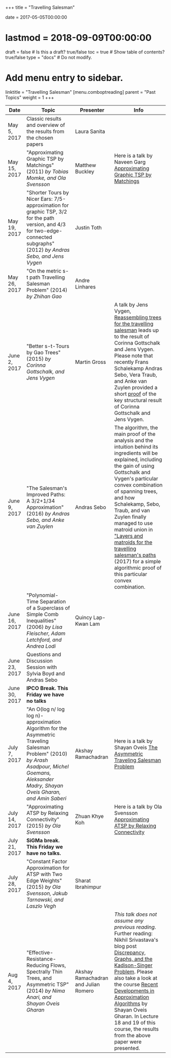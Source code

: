 +++
title = "Travelling Salesman"

date = 2017-05-05T00:00:00
# lastmod = 2018-09-09T00:00:00

draft = false  # Is this a draft? true/false
toc = true  # Show table of contents? true/false
type = "docs"  # Do not modify.

# Add menu entry to sidebar.
linktitle = "Travelling Salesman"
[menu.comboptreading]
  parent = "Past Topics"
  weight = 1
+++

| Date          | Topic                                                                                                                                                                                             | Presenter                            | Info                                                                                                                                                                                                                                                                                                                                                                                                                                                                                                                             |
|---------------|---------------------------------------------------------------------------------------------------------------------------------------------------------------------------------------------------|--------------------------------------|----------------------------------------------------------------------------------------------------------------------------------------------------------------------------------------------------------------------------------------------------------------------------------------------------------------------------------------------------------------------------------------------------------------------------------------------------------------------------------------------------------------------------------|
| May 5, 2017   | Classic results and overview of the results from the chosen papers                                                                                                                                | Laura Sanita                         |                                                                                                                                                                                                                                                                                                                                                                                                                                                                                                                                  |
| May 15, 2017  | "Approximating Graphic TSP by Matchings" (2011) _by Tobias Momke, and Ola Svensson_                                                                                                               | Matthew Buckley                      | Here is a talk by Naveen Garg [Approximating Graphic TSP by Matchings](https://www.youtube.com/watch?v=LPKHnPeF7aI)                                                                                                                                                                                                                                                                                                                                                                                                              |
| May 19, 2017  | "Shorter Tours by Nicer Ears: 7/5-approximation for graphic TSP, 3/2 for the path version, and 4/3 for two-edge-connected subgraphs" (2012) _by Andras Sebo, and Jens Vygen_                      | Justin Toth                          |                                                                                                                                                                                                                                                                                                                                                                                                                                                                                                                                  |
| May 26, 2017  | "On the metric s-t path Travelling Salesman Problem" (2014) _by Zhihan Gao_                                                                                                                       | Andre Linhares                       |                                                                                                                                                                                                                                                                                                                                                                                                                                                                                                                                  |
| June 2, 2017  | "Better s-t-Tours by Gao Trees" (2015) _by Corinna Gottschalk, and Jens Vygen_                                                                                                                    | Martin Gross                         | A talk by Jens Vygen, [Reassembling trees for the travelling salesman](https://www.youtube.com/watch?v=kHAd1reeLlA) leads up to the result of Corinna Gottschalk and Jens Vygen. Please note that recently Frans Schalekamp Andras Sebo, Vera Traub, and Anke van Zuylen provided a short [proof](https://arxiv.org/abs/1703.07170) of the key structural result of Corinna Gottschalk and Jens Vygen.                                                                                                                           |
| June 9, 2017  | "The Salesman's Improved Paths: A 3/2+1/34 Approximation" (2016) _by Andras Sebo, and Anke van Zuylen_                                                                                            | Andras Sebo                          | The algorithm, the main proof of the analysis and the intuition behind its ingredients will be explained, including the gain of using Gottschalk and Vygen's particular convex combination of spanning trees, and how Schalekamp, Sebo, Traub, and van Zuylen finally managed to use matroid union in ["Layers and matroids for the travelling salesman's paths](https://arxiv.org/abs/1703.07170) (2017) for a simple algorithmic proof of this particular convex combination.                                                  |
| June 16, 2017 | "Polynomial-Time Separation of a Superclass of Simple Comb Inequalities" (2006) _by Lisa Fleischer, Adam Letchford, and Andrea Lodi_                                                              | Quincy Lap-Kwan Lam                  |                                                                                                                                                                                                                                                                                                                                                                                                                                                                                                                                  |
| June 23, 2017 | Questions and Discussion Session with Sylvia Boyd and Andras Sebo                                                                                                                                 |                                      |                                                                                                                                                                                                                                                                                                                                                                                                                                                                                                                                  |
| June 30, 2017 | **IPCO Break. This Friday we have no talks**                                                                                                                                                      |                                      |                                                                                                                                                                                                                                                                                                                                                                                                                                                                                                                                  |
| July 7, 2017  | "An O(log n/ log log n)-approximation Algorithm for the Asymmetric Traveling Salesman Problem" (2010) _by Arash Asadpour, Michel Goemans, Aleksander Madry, Shayan Oveis Gharan, and Amin Saberi_ | Akshay Ramachadran                   | Here is a talk by Shayan Oveis [The Asymmetric Traveling Salesman Problem](https://www.youtube.com/watch?v=MopVn3ltnAY)                                                                                                                                                                                                                                                                                                                                                                                                          |
| July 14, 2017 | "Approximating ATSP by Relaxing Connectivity" (2015) _by Ola Svensson_                                                                                                                            | Zhuan Khye Koh                       | Here is a talk by Ola Svensson [Approximating ATSP by Relaxing Connectivity](https://www.youtube.com/watch?v=_PSQUQxpziU)                                                                                                                                                                                                                                                                                                                                                                                                        |
| July 21, 2017 | **SiGMa break. This Friday we have no talks.**                                                                                                                                                    |                                      |                                                                                                                                                                                                                                                                                                                                                                                                                                                                                                                                  |
| July 28, 2017 | "Constant Factor Approximation for ATSP with Two Edge Weights" (2015) _by Ola Svensson, Jakub Tarnawski, and Laszlo Vegh_                                                                         | Sharat Ibrahimpur                    |                                                                                                                                                                                                                                                                                                                                                                                                                                                                                                                                  |
| Aug 4, 2017   | "Effective-Resistance-Reducing Flows, Spectrally Thin Trees, and Asymmetric TSP" (2014) _by Nima Anari, and Shayan Oveis Gharan_                                                                  | Akshay Ramachadran and Julian Romero | _This talk does not assume any previous reading_. Further reading: Nikhil Srivastava's blog post [Discrepancy, Graphs, and the Kadison-Singer Problem](https://windowsontheory.org/2013/07/11/discrepancy-graphs-and-the-kadison-singer-conjecture-2/). Please also take a look at the course [Recent Developments in Approximation Algorithms](https://homes.cs.washington.edu/~shayan/courses/cse599/index.html) by Shayan Oveis Gharan. In Lecture 18 and 19 of this course, the results from the above paper were presented. |
